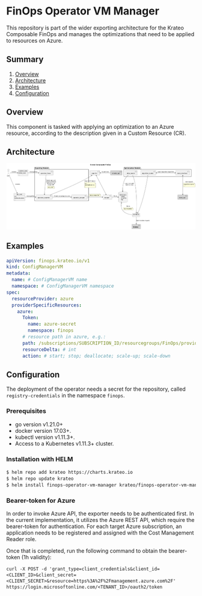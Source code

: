 # FinOps Operator VM Manager
This repository is part of the wider exporting architecture for the Krateo Composable FinOps and manages the optimizations that need to be applied to resources on Azure.

## Summary
1. [Overview](#overview)
2. [Architecture](#architecture)
3. [Examples](#examples)
4. [Configuration](#configuration)

## Overview
This component is tasked with applying an optimization to an Azure resource, according to the description given in a Custom Resource (CR).

## Architecture
![Krateo Composable FinOps Operator VM Manager](resources/images/KCF-operator-vm-manager.png)

## Examples
```yaml
apiVersion: finops.krateo.io/v1
kind: ConfigManagerVM
metadata:
  name: # ConfigManagerVM name
  namespace: # ConfigManagerVM namespace
spec:
  resourceProvider: azure
  providerSpecificResources:
    azure:
      Token: 
        name: azure-secret
        namespace: finops
      # resource path in azure, e.g.:
      path: /subscriptions/SUBSCRIPTION_ID/resourcegroups/FinOps/providers/Microsoft.Compute/virtualMachines/VIRTUAL_MACHINE_NAME
      resourceDelta: # int
      action: # start; stop; deallocate; scale-up; scale-down
```

## Configuration
The deployment of the operator needs a secret for the repository, called `registry-credentials` in the namespace `finops`.

### Prerequisites
- go version v1.21.0+
- docker version 17.03+.
- kubectl version v1.11.3+.
- Access to a Kubernetes v1.11.3+ cluster.

### Installation with HELM
```sh
$ helm repo add krateo https://charts.krateo.io
$ helm repo update krateo
$ helm install finops-operator-vm-manager krateo/finops-operator-vm-manager
```

### Bearer-token for Azure
In order to invoke Azure API, the exporter needs to be authenticated first. In the current implementation, it utilizes the Azure REST API, which require the bearer-token for authentication. For each target Azure subscription, an application needs to be registered and assigned with the Cost Management Reader role.

Once that is completed, run the following command to obtain the bearer-token (1h validity):
```
curl -X POST -d 'grant_type=client_credentials&client_id=<CLIENT_ID>&client_secret=<CLIENT_SECRET>&resource=https%3A%2F%2Fmanagement.azure.com%2F' https://login.microsoftonline.com/<TENANT_ID>/oauth2/token
```
